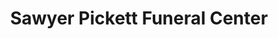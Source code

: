 ---
title: "Sawyer Pickett Funeral Center"
url: /north-vernon/sawyer-pickett-funeral-center/
shop: Bestattungen
---
